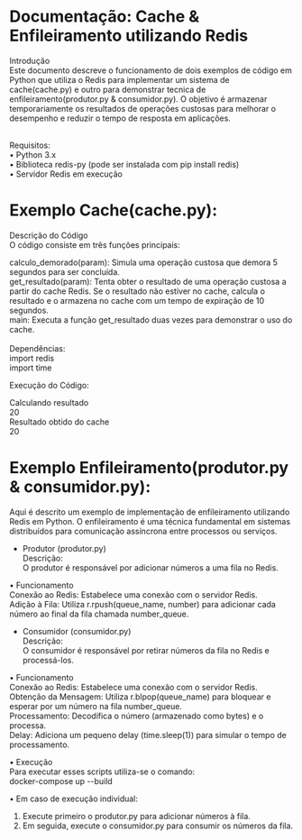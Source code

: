 # Documentação: Cache & Enfileiramento utilizando Redis<br>
Introdução <br>
Este documento descreve o funcionamento de dois exemplos de código em Python que utiliza o Redis para implementar um sistema de cache(cache.py) e outro para demonstrar tecnica de enfileiramento(produtor.py & consumidor.py). O objetivo é armazenar temporariamente os resultados de operações custosas para melhorar o desempenho e reduzir o tempo de resposta em aplicações.<br>
<br>

Requisitos:<br>
• Python 3.x<br>
• Biblioteca redis-py (pode ser instalada com pip install redis)<br>
• Servidor Redis em execução<br>

# Exemplo Cache(cache.py):<br>

Descrição do Código<br>
O código consiste em três funções principais:<br>

calculo_demorado(param): Simula uma operação custosa que demora 5 segundos para ser concluída.<br>
get_resultado(param): Tenta obter o resultado de uma operação custosa a partir do cache Redis. Se o resultado não estiver no cache, calcula o resultado e o armazena no cache com um tempo de expiração de 10 segundos.<br>
main: Executa a função get_resultado duas vezes para demonstrar o uso do cache.<br>
<br>
Dependências:<br>
import redis<br>
import time<br>

Execução do Código: <br>

Calculando resultado<br>
20<br>
Resultado obtido do cache<br>
20<br>

# Exemplo Enfileiramento(produtor.py & consumidor.py):

Aqui é descrito um exemplo de implementação de enfileiramento utilizando Redis em Python. O enfileiramento é uma técnica fundamental em sistemas distribuídos para comunicação assíncrona entre processos ou serviços.<br>

- Produtor (produtor.py)<br>
Descrição: <br>
O produtor é responsável por adicionar números a uma fila no Redis.<br>

• Funcionamento<br>
Conexão ao Redis: Estabelece uma conexão com o servidor Redis.<br>
Adição à Fila: Utiliza r.rpush(queue_name, number) para adicionar cada número ao final da fila chamada number_queue.<br>

- Consumidor (consumidor.py)<br>
Descrição:<br>
O consumidor é responsável por retirar números da fila no Redis e processá-los.<br>

• Funcionamento<br>
Conexão ao Redis: Estabelece uma conexão com o servidor Redis.<br>
Obtenção da Mensagem: Utiliza r.blpop(queue_name) para bloquear e esperar por um número na fila number_queue.<br>
Processamento: Decodifica o número (armazenado como bytes) e o processa.<br>
Delay: Adiciona um pequeno delay (time.sleep(1)) para simular o tempo de processamento.<br>

• Execução<br>
Para executar esses scripts utiliza-se o comando:<br>
docker-compose up --build<br>

• Em caso de execução individual:<br>
1. Execute primeiro o produtor.py para adicionar números à fila.<br>
2. Em seguida, execute o consumidor.py para consumir os números da fila.<br>

